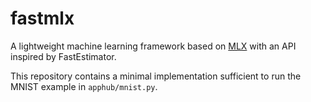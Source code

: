 # fastmlx

A lightweight machine learning framework based on [MLX](https://github.com/ml-explore/mlx) with an API inspired by FastEstimator.

This repository contains a minimal implementation sufficient to run the MNIST example in `apphub/mnist.py`.
